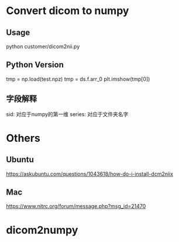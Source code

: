 


# Convert dicom to numpy

## Usage
python customer/dicom2nii.py

## Python Version
tmp = np.load(test.npz)
tmp = ds.f.arr_0
plt.imshow(tmp[0])

## 字段解释
sid: 对应于numpy的第一维
series: 对应于文件夹名字


# Others


## Ubuntu

https://askubuntu.com/questions/1043618/how-do-i-install-dcm2niix



## Mac

https://www.nitrc.org/forum/message.php?msg_id=21470

# dicom2numpy
